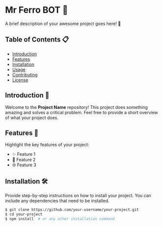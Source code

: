 # Mr Ferro BOT 🚀

A brief description of your awesome project goes here! 🌟

## Table of Contents 📋

- [Introduction](#introduction)
- [Features](#features)
- [Installation](#installation)
- [Usage](#usage)
- [Contributing](#contributing)
- [License](#license)

## Introduction 🎉

Welcome to the **Project Name** repository! This project does something amazing and solves a critical problem. Feel free to provide a short overview of what your project does.

## Features 🌈

Highlight the key features of your project:

- ✨ Feature 1
- 🚀 Feature 2
- 🌐 Feature 3

## Installation 🛠️

Provide step-by-step instructions on how to install your project. You can include any dependencies that need to be installed.

```bash
$ git clone https://github.com/your-username/your-project.git
$ cd your-project
$ npm install  # or any other installation command

